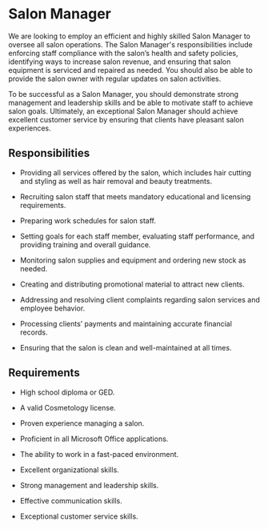 # Salon Manager

We are looking to employ an efficient and highly skilled Salon Manager to oversee all salon operations. The Salon Manager's responsibilities include enforcing staff compliance with the salon’s health and safety policies, identifying ways to increase salon revenue, and ensuring that salon equipment is serviced and repaired as needed. You should also be able to provide the salon owner with regular updates on salon activities.

To be successful as a Salon Manager, you should demonstrate strong management and leadership skills and be able to motivate staff to achieve salon goals. Ultimately, an exceptional Salon Manager should achieve excellent customer service by ensuring that clients have pleasant salon experiences.

## Responsibilities

* Providing all services offered by the salon, which includes hair cutting and styling as well as hair removal and beauty treatments.

* Recruiting salon staff that meets mandatory educational and licensing requirements.

* Preparing work schedules for salon staff.

* Setting goals for each staff member, evaluating staff performance, and providing training and overall guidance.

* Monitoring salon supplies and equipment and ordering new stock as needed.

* Creating and distributing promotional material to attract new clients.

* Addressing and resolving client complaints regarding salon services and employee behavior.

* Processing clients’ payments and maintaining accurate financial records.

* Ensuring that the salon is clean and well-maintained at all times.

## Requirements

* High school diploma or GED.

* A valid Cosmetology license.

* Proven experience managing a salon.

* Proficient in all Microsoft Office applications.

* The ability to work in a fast-paced environment.

* Excellent organizational skills.

* Strong management and leadership skills.

* Effective communication skills.

* Exceptional customer service skills.

